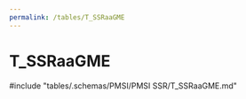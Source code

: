 ```yaml
---
permalink: /tables/T_SSRaaGME
---
```

# T\_SSRaaGME
<!-- SPDX-License-Identifier: MPL-2.0 -->

<!-- ATTENTION : Ne pas supprimer ou modifier la ligne ci-dessous -->
#include "tables/.schemas/PMSI/PMSI SSR/T_SSRaaGME.md"
<!-- ATTENTION : Ne pas supprimer ou modifier la ligne ci-dessus -->
